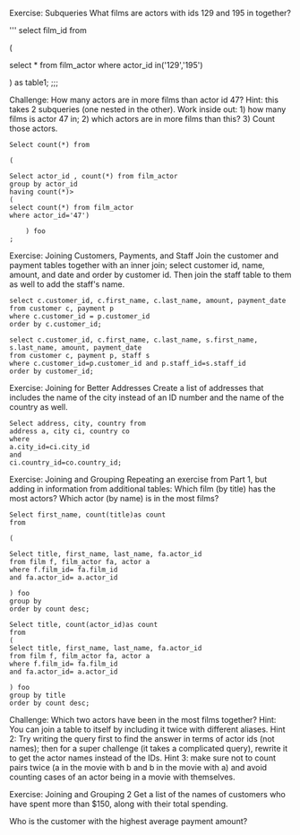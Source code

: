 Exercise: Subqueries
What films are actors with ids 129 and 195 in together?

'''
select film_id from 

(

select * from film_actor where actor_id in('129','195')

) as table1;
;;;

Challenge: How many actors are in more films than actor id 47? Hint: this takes 2 subqueries (one nested in the other). Work inside out: 1) how many films is actor 47 in; 2) which actors are in more films than this? 3) Count those actors.


```
Select count(*) from

(

Select actor_id , count(*) from film_actor 
group by actor_id
having count(*)>
(
select count(*) from film_actor 
where actor_id='47')
	
	) foo
;

```

Exercise: Joining Customers, Payments, and Staff
Join the customer and payment tables together with an inner join; select customer id, name, amount, and date and order by customer id. Then join the staff table to them as well to add the staff's name.

```
select c.customer_id, c.first_name, c.last_name, amount, payment_date
from customer c, payment p 
where c.customer_id = p.customer_id
order by c.customer_id;
```

```
select c.customer_id, c.first_name, c.last_name, s.first_name, s.last_name, amount, payment_date
from customer c, payment p, staff s
where c.customer_id=p.customer_id and p.staff_id=s.staff_id
order by customer_id;
```


Exercise: Joining for Better Addresses
Create a list of addresses that includes the name of the city instead of an ID number and the name of the country as well.

```
Select address, city, country from 
address a, city ci, country co
where
a.city_id=ci.city_id
and
ci.country_id=co.country_id;
```


Exercise: Joining and Grouping
Repeating an exercise from Part 1, but adding in information from additional tables: Which film (by title) has the most actors? Which actor (by name) is in the most films?

```
Select first_name, count(title)as count
from 

(
	
Select title, first_name, last_name, fa.actor_id
from film f, film_actor fa, actor a
where f.film_id= fa.film_id 
and fa.actor_id= a.actor_id
	
) foo
group by 
order by count desc;
```


```
Select title, count(actor_id)as count
from 
(
Select title, first_name, last_name, fa.actor_id
from film f, film_actor fa, actor a
where f.film_id= fa.film_id 
and fa.actor_id= a.actor_id

) foo
group by title
order by count desc;
```
Challenge: Which two actors have been in the most films together? Hint: You can join a table to itself by including it twice with different aliases. Hint 2: Try writing the query first to find the answer in terms of actor ids (not names); then for a super challenge (it takes a complicated query), rewrite it to get the actor names instead of the IDs. Hint 3: make sure not to count pairs twice (a in the movie with b and b in the movie with a) and avoid counting cases of an actor being in a movie with themselves.

Exercise: Joining and Grouping 2
Get a list of the names of customers who have spent more than $150, along with their total spending.

Who is the customer with the highest average payment amount?

